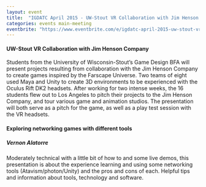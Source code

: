 ```yaml
---
layout: event
title:  "IGDATC April 2015 - UW-Stout VR Collaboration with Jim Henson Co."
categories: events main-meeting
eventbrite: "https://www.eventbrite.com/e/igdatc-april-2015-uw-stout-vr-collaboration-with-jim-henson-co-tickets-16339621247?aff=ebdsoporgprofile"
---
```


#### UW-Stout VR Collaboration with Jim Henson Company

Students from the University of Wisconsin-Stout’s Game Design BFA will present projects resulting from collaboration with the Jim Henson Company to create games inspired by the Farscape Universe. Two teams of eight used Maya and Unity to create 3D environments to be experienced with the Oculus Rift DK2 headsets. After working for two intense weeks, the 16 students flew out to Los Angeles to pitch their projects to the Jim Henson Company, and tour various game and animation studios. The presentation will both serve as a pitch for the game, as well as a play test session with the VR headsets.


#### Exploring networking games with different tools
##### Vernon Alatorre

Moderately technical with a little bit of how to and some live demos, this presentation is about the experience learning and using some networking tools (Atavism/photon/Unity) and the pros and cons of each. Helpful tips and information about tools, technology and software.

